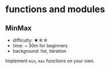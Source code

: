 # functions and modules

## MinMax
- difficulty: ★☆☆
- time: ~ 30m for beginners
- background: list, iteration

Implement `min`, `max` functions on your own.
